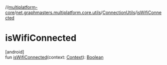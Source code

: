 //[multiplatform-core](../../../index.md)/[net.graphmasters.multiplatform.core.utils](../index.md)/[ConnectionUtils](index.md)/[isWifiConnected](is-wifi-connected.md)

# isWifiConnected

[android]\
fun [isWifiConnected](is-wifi-connected.md)(context: [Context](https://developer.android.com/reference/kotlin/android/content/Context.html)): [Boolean](https://kotlinlang.org/api/latest/jvm/stdlib/kotlin/-boolean/index.html)
